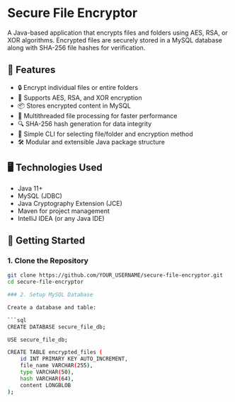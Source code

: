 # Secure File Encryptor

A Java-based application that encrypts files and folders using AES, RSA, or XOR algorithms. Encrypted files are securely stored in a MySQL database along with SHA-256 file hashes for verification.

## 🔐 Features

- 🔒 Encrypt individual files or entire folders
- 🧠 Supports AES, RSA, and XOR encryption
- 📦 Stores encrypted content in MySQL
- 🧵 Multithreaded file processing for faster performance
- 🔍 SHA-256 hash generation for data integrity
- 📁 Simple CLI for selecting file/folder and encryption method
- 🛠️ Modular and extensible Java package structure

## 🖥️ Technologies Used

- Java 11+
- MySQL (JDBC)
- Java Cryptography Extension (JCE)
- Maven for project management
- IntelliJ IDEA (or any Java IDE)

## 🚀 Getting Started

### 1. Clone the Repository

```bash
git clone https://github.com/YOUR_USERNAME/secure-file-encryptor.git
cd secure-file-encryptor

### 2. Setup MySQL Database

Create a database and table:

```sql
CREATE DATABASE secure_file_db;

USE secure_file_db;

CREATE TABLE encrypted_files (
    id INT PRIMARY KEY AUTO_INCREMENT,
    file_name VARCHAR(255),
    type VARCHAR(50),
    hash VARCHAR(64),
    content LONGBLOB
);

